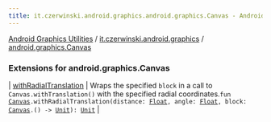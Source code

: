 ```yaml
---
title: it.czerwinski.android.graphics.android.graphics.Canvas - Android Graphics Utilities
---
```


[Android Graphics Utilities](../../index.html) / [it.czerwinski.android.graphics](../index.html) / [android.graphics.Canvas](./index.html)

### Extensions for android.graphics.Canvas

| [withRadialTranslation](with-radial-translation.html) | Wraps the specified `block` in a call to `Canvas.withTranslation()` with the specified radial coordinates.`fun `[`Canvas`](https://developer.android.com/reference/android/graphics/Canvas.html)`.withRadialTranslation(distance: `[`Float`](https://kotlinlang.org/api/latest/jvm/stdlib/kotlin/-float/index.html)`, angle: `[`Float`](https://kotlinlang.org/api/latest/jvm/stdlib/kotlin/-float/index.html)`, block: `[`Canvas`](https://developer.android.com/reference/android/graphics/Canvas.html)`.() -> `[`Unit`](https://kotlinlang.org/api/latest/jvm/stdlib/kotlin/-unit/index.html)`): `[`Unit`](https://kotlinlang.org/api/latest/jvm/stdlib/kotlin/-unit/index.html) |

